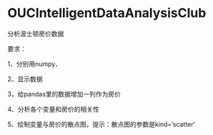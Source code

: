 # OUCIntelligentDataAnalysisClub


分析波士顿房价数据

要求：

1、分别用numpy、

2、显示数据
 
3，给pandas里的数据增加一列作为房价
 
4、分析各个变量和房价的相关性
 
5、绘制变量与房价的散点图，提示：散点图的参数是kind=’scatter’
 
